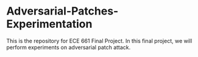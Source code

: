 # Adversarial-Patches-Experimentation
This is the repository for ECE 661 Final Project. In this final project, we will perform experiments on adversarial patch attack.
